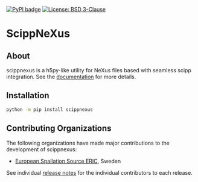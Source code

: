 [![PyPI badge](http://img.shields.io/pypi/v/scippnexus.svg)](https://pypi.python.org/pypi/scippnexus)
[![License: BSD 3-Clause](https://img.shields.io/badge/License-BSD%203--Clause-blue.svg)](LICENSE)

# ScippNeXus

## About

scippnexus is a h5py-like utility for NeXus files based with seamless scipp integration.
See the [documentation](https://scipp.github.io/scippnexus) for more details.

## Installation

```sh
python -m pip install scippnexus
```

## Contributing Organizations

The following organizations have made major contributions to the development of scippnexus:

* [European Spallation Source ERIC](https://europeanspallationsource.se/), Sweden

See individual [release notes](https://scipp.github.io/scippnexus/about/release-notes.html) for the individual contributors to each release.
